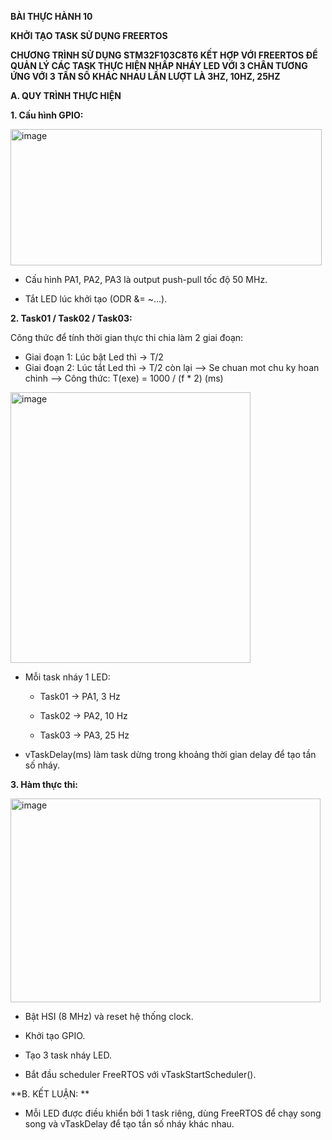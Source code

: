 **BÀI THỰC HÀNH 10**

**KHỞI TẠO TASK SỬ DỤNG FREERTOS**

**CHƯƠNG TRÌNH SỬ DỤNG STM32F103C8T6 KẾT HỢP VỚI FREERTOS ĐỂ QUẢN LÝ CÁC TASK THỰC HIỆN NHẤP NHÁY LED VỚI 3 CHÂN TƯƠNG ỨNG VỚI 3 TẦN SỐ KHÁC NHAU LẦN LƯỢT LÀ 3HZ, 10HZ, 25HZ**

**A. QUY TRÌNH THỰC HIỆN**

**1. Cấu hình GPIO:**

<img width="498" height="218" alt="image" src="https://github.com/user-attachments/assets/4a03d873-e79f-4652-b1a2-85b702a590dd" />

- Cấu hình PA1, PA2, PA3 là output push-pull tốc độ 50 MHz.

- Tắt LED lúc khởi tạo (ODR &= ~...).

**2. Task01 / Task02 / Task03:**

Công thức để tính thời gian thực thi chia làm 2 giai đoạn:
- Giai đoạn 1: Lúc bật Led thì -> T/2
- Giai đoạn 2: Lúc tắt Led thì -> T/2 còn lại
  --> Se chuan mot chu ky hoan chinh
  --> Công thức: T(exe) = 1000 / (f * 2) (ms)

<img width="384" height="433" alt="image" src="https://github.com/user-attachments/assets/75e9d8c4-eb85-4afa-a3ac-63b3114adb5d" />

- Mỗi task nháy 1 LED:

  - Task01 → PA1, 3 Hz

  - Task02 → PA2, 10 Hz

  - Task03 → PA3, 25 Hz

- vTaskDelay(ms) làm task dừng trong khoảng thời gian delay để tạo tần số nháy.

**3. Hàm thực thi:**

<img width="496" height="326" alt="image" src="https://github.com/user-attachments/assets/dc394ee1-1fbf-4ffb-8fc6-70ad919d05b0" />

- Bật HSI (8 MHz) và reset hệ thống clock.

- Khởi tạo GPIO.

- Tạo 3 task nháy LED.

- Bắt đầu scheduler FreeRTOS với vTaskStartScheduler().

**B. KẾT LUẬN: **
- Mỗi LED được điều khiển bởi 1 task riêng, dùng FreeRTOS để chạy song song và vTaskDelay để tạo tần số nháy khác nhau.

